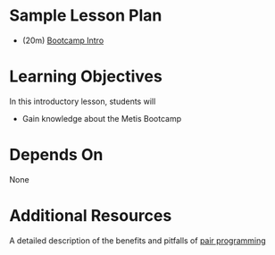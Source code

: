 # Sample Lesson Plan

* (20m) [Bootcamp Intro](Bootcamp_Intro.pptx)

# Learning Objectives

In this introductory lesson, students will

* Gain knowledge about the Metis Bootcamp

# Depends On

None

# Additional Resources

A detailed description of the benefits and pitfalls of [pair programming](https://www.agilealliance.org/glossary/pairing)